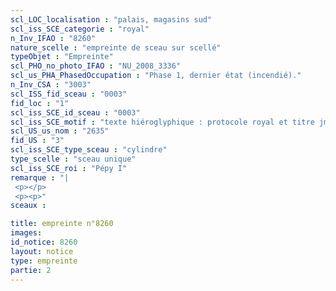 ```yaml
---
scl_LOC_localisation : "palais, magasins sud"
scl_iss_SCE_categorie : "royal"
n_Inv_IFAO : "8260"
nature_scelle : "empreinte de sceau sur scellé"
typeObjet : "Empreinte"
scl_PHO_no_photo_IFAO : "NU_2008_3336"
scl_us_PHA_PhasedOccupation : "Phase 1, dernier état (incendié)."
n_Inv_CSA : "3003"
scl_ISS_fid_sceau : "0003"
fid_loc : "1"
scl_iss_SCE_id_sceau : "0003"
scl_iss_SCE_motif : "texte hiéroglyphique : protocole royal et titre jmy-ḫt pr-‘ȝ"
scl_US_us_nom : "2635"
fid_US : "3"
scl_iss_SCE_type_sceau : "cylindre"
type_scelle : "sceau unique"
scl_iss_SCE_roi : "Pépy I"
remarque : "|
 <p></p>
 <p><p>"
sceaux :

title: empreinte n°8260
images: 
id_notice: 8260
layout: notice
type: empreinte
partie: 2
---
```

